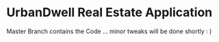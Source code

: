 # UrbanDwell Real Estate Application


Master Branch contains the Code ... minor tweaks will be done shortly : )
